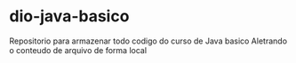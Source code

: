 # dio-java-basico
Repositorio para armazenar todo codigo do curso de Java basico
Aletrando o conteudo de arquivo de forma local